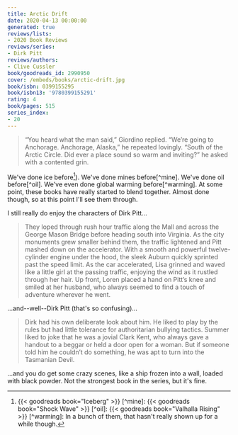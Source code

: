 ```yaml
---
title: Arctic Drift
date: 2020-04-13 00:00:00
generated: true
reviews/lists:
- 2020 Book Reviews
reviews/series:
- Dirk Pitt
reviews/authors:
- Clive Cussler
book/goodreads_id: 2990950
cover: /embeds/books/arctic-drift.jpg
book/isbn: 0399155295
book/isbn13: '9780399155291'
rating: 4
book/pages: 515
series_index:
- 20
---
```

> “You heard what the man said,” Giordino replied. “We’re going to Anchorage. Anchorage, Alaska,” he repeated lovingly. “South of the Arctic Circle. Did ever a place sound so warm and inviting?” he asked with a contented grin.

We've done ice before[^ice]). We've done mines before[^mine]. We've done oil before[^oil]. We've even done global warming before[^warming]. At some point, these books have really started to blend together. Almost done though, so at this point I'll see them through.  

<!--more-->

I still really do enjoy the characters of Dirk Pitt...  

> They loped through rush hour traffic along the Mall and across the George Mason Bridge before heading south into Virginia. As the city monuments grew smaller behind them, the traffic lightened and Pitt mashed down on the accelerator. With a smooth and powerful twelve-cylinder engine under the hood, the sleek Auburn quickly sprinted past the speed limit. As the car accelerated, Lisa grinned and waved like a little girl at the passing traffic, enjoying the wind as it rustled through her hair. Up front, Loren placed a hand on Pitt’s knee and smiled at her husband, who always seemed to find a touch of adventure wherever he went.

...and--well--Dirk Pitt (that's so confusing)...  

> Dirk had his own deliberate look about him. He liked to play by the rules but had little tolerance for authoritarian bullying tactics. Summer liked to joke that he was a jovial Clark Kent, who always gave a handout to a beggar or held a door open for a woman. But if someone told him he couldn’t do something, he was apt to turn into the Tasmanian Devil.

...and you do get some crazy scenes, like a ship frozen into a wall, loaded with black powder. Not the strongest book in the series, but it's fine.  

[^ice]: {{< goodreads book="Iceberg" >}}   [^mine]: {{< goodreads book="Shock Wave" >}}   [^oil]: {{< goodreads book="Valhalla Rising" >}}   [^warming]: In a bunch of them, that hasn't really shown up for a while though.